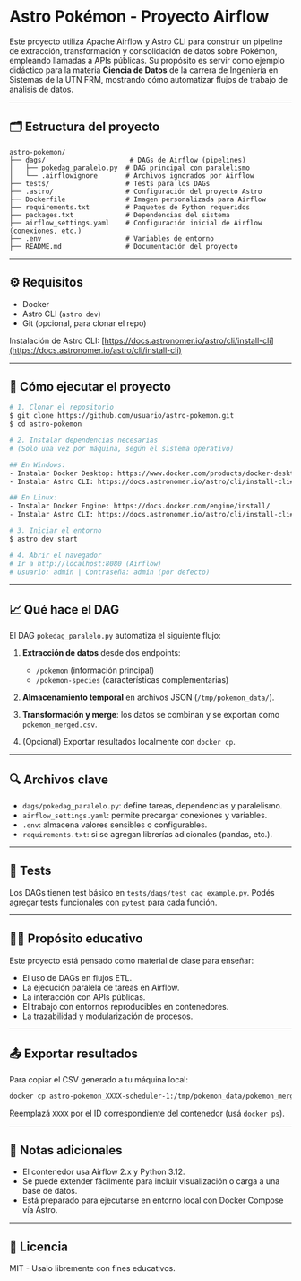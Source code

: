 # Astro Pokémon - Proyecto Airflow

Este proyecto utiliza Apache Airflow y Astro CLI para construir un pipeline de extracción, transformación y consolidación de datos sobre Pokémon, empleando llamadas a APIs públicas. Su propósito es servir como ejemplo didáctico para la materia **Ciencia de Datos** de la carrera de Ingeniería en Sistemas de la UTN FRM, mostrando cómo automatizar flujos de trabajo de análisis de datos.

---

## 🗂 Estructura del proyecto

```
astro-pokemon/
├── dags/                     # DAGs de Airflow (pipelines)
│   ├── pokedag_paralelo.py  # DAG principal con paralelismo
│   └── .airflowignore       # Archivos ignorados por Airflow
├── tests/                   # Tests para los DAGs
├── .astro/                  # Configuración del proyecto Astro
├── Dockerfile               # Imagen personalizada para Airflow
├── requirements.txt         # Paquetes de Python requeridos
├── packages.txt             # Dependencias del sistema
├── airflow_settings.yaml    # Configuración inicial de Airflow (conexiones, etc.)
├── .env                     # Variables de entorno
├── README.md                # Documentación del proyecto
```

---

## ⚙️ Requisitos

* Docker
* Astro CLI (`astro dev`)
* Git (opcional, para clonar el repo)

Instalación de Astro CLI: [https://docs.astronomer.io/astro/cli/install-cli](https://docs.astronomer.io/astro/cli/install-cli)

---

## 🚀 Cómo ejecutar el proyecto

```bash
# 1. Clonar el repositorio
$ git clone https://github.com/usuario/astro-pokemon.git
$ cd astro-pokemon

# 2. Instalar dependencias necesarias
# (Solo una vez por máquina, según el sistema operativo)

## En Windows:
- Instalar Docker Desktop: https://www.docker.com/products/docker-desktop
- Instalar Astro CLI: https://docs.astronomer.io/astro/cli/install-cli#windows

## En Linux:
- Instalar Docker Engine: https://docs.docker.com/engine/install/
- Instalar Astro CLI: https://docs.astronomer.io/astro/cli/install-cli#linux

# 3. Iniciar el entorno
$ astro dev start

# 4. Abrir el navegador
# Ir a http://localhost:8080 (Airflow)
# Usuario: admin | Contraseña: admin (por defecto)
```

---

## 📈 Qué hace el DAG

El DAG `pokedag_paralelo.py` automatiza el siguiente flujo:

1. **Extracción de datos** desde dos endpoints:

   * `/pokemon` (información principal)
   * `/pokemon-species` (características complementarias)

2. **Almacenamiento temporal** en archivos JSON (`/tmp/pokemon_data/`).

3. **Transformación y merge**: los datos se combinan y se exportan como `pokemon_merged.csv`.

4. (Opcional) Exportar resultados localmente con `docker cp`.

---

## 🔍 Archivos clave

* `dags/pokedag_paralelo.py`: define tareas, dependencias y paralelismo.
* `airflow_settings.yaml`: permite precargar conexiones y variables.
* `.env`: almacena valores sensibles o configurables.
* `requirements.txt`: si se agregan librerías adicionales (pandas, etc.).

---

## 🧪 Tests

Los DAGs tienen test básico en `tests/dags/test_dag_example.py`. Podés agregar tests funcionales con `pytest` para cada función.

---

## 🧑‍🏫 Propósito educativo

Este proyecto está pensado como material de clase para enseñar:

* El uso de DAGs en flujos ETL.
* La ejecución paralela de tareas en Airflow.
* La interacción con APIs públicas.
* El trabajo con entornos reproducibles en contenedores.
* La trazabilidad y modularización de procesos.

---

## 📤 Exportar resultados

Para copiar el CSV generado a tu máquina local:

```bash
docker cp astro-pokemon_XXXX-scheduler-1:/tmp/pokemon_data/pokemon_merged.csv ./pokemon_merged.csv
```

Reemplazá `XXXX` por el ID correspondiente del contenedor (usá `docker ps`).

---

## 📌 Notas adicionales

* El contenedor usa Airflow 2.x y Python 3.12.
* Se puede extender fácilmente para incluir visualización o carga a una base de datos.
* Está preparado para ejecutarse en entorno local con Docker Compose vía Astro.

---

## 📎 Licencia

MIT - Usalo libremente con fines educativos.
